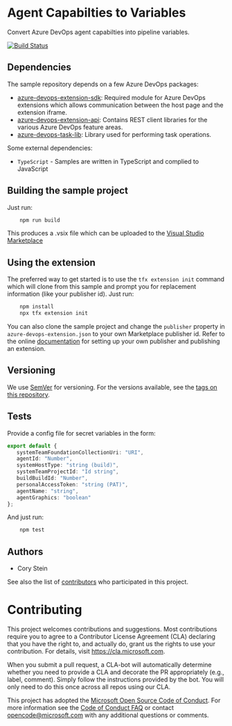 # Agent Capabilties to Variables

Convert Azure DevOps agent capabilties into pipeline variables.

[![Build Status](https://dev.azure.com/cory-r-stein/azure-devops-agent-capabilities-extension/_apis/build/status/Microsoft.azure-devops-extension-sample)](https://dev.azure.com/cory-r-stein/azure-devops-agent-capabilities-extension/_build/latest?definitionId=7)

## Dependencies

The sample repository depends on a few Azure DevOps packages:

- [azure-devops-extension-sdk](https://github.com/Microsoft/azure-devops-extension-sdk): Required module for Azure DevOps extensions which allows communication between the host page and the extension iframe.
- [azure-devops-extension-api](https://github.com/Microsoft/azure-devops-extension-api): Contains REST client libraries for the various Azure DevOps feature areas.
- [azure-devops-task-lib](https://github.com/microsoft/azure-pipelines-task-lib): Library used for performing task operations.

Some external dependencies:

- `TypeScript` - Samples are written in TypeScript and complied to JavaScript

## Building the sample project

Just run:
```bash
    npm run build
```

This produces a .vsix file which can be uploaded to the [Visual Studio Marketplace](https://marketplace.visualstudio.com/azuredevops)

## Using the extension

The preferred way to get started is to use the `tfx extension init` command which will clone from this sample and prompt you for replacement information (like your publisher id). Just run:
```bash
    npm install
    npx tfx extension init
```

You can also clone the sample project and change the `publisher` property in `azure-devops-extension.json` to your own Marketplace publisher id. Refer to the online [documentation](https://docs.microsoft.com/en-us/azure/devops/extend/publish/overview?view=vsts) for setting up your own publisher and publishing an extension.

## Versioning

We use [SemVer](http://semver.org/) for versioning. For the versions available, see the [tags on this repository](https://github.com/your/project/tags).

## Tests

Provide a config file for secret variables in the form:
```ts
export default {
   systemTeamFoundationCollectionUri: "URI",
   agentId: "Number",
   systemHostType: "string (build)",
   systemTeamProjectId: "Id string",
   buildBuildId: "Number",
   personalAccessToken: "string (PAT)",
   agentName: "string",
   agentGraphics: "boolean"
};
```

And just run:
```bash
    npm test
```

## Authors

- Cory Stein

See also the list of [contributors](https://github.com/corystein/ReadHashiVaultSecrets/contributors) who participated in this project.

# Contributing

This project welcomes contributions and suggestions. Most contributions require you to agree to a
Contributor License Agreement (CLA) declaring that you have the right to, and actually do, grant us
the rights to use your contribution. For details, visit https://cla.microsoft.com.

When you submit a pull request, a CLA-bot will automatically determine whether you need to provide
a CLA and decorate the PR appropriately (e.g., label, comment). Simply follow the instructions
provided by the bot. You will only need to do this once across all repos using our CLA.

This project has adopted the [Microsoft Open Source Code of Conduct](https://opensource.microsoft.com/codeofconduct/).
For more information see the [Code of Conduct FAQ](https://opensource.microsoft.com/codeofconduct/faq/) or
contact [opencode@microsoft.com](mailto:opencode@microsoft.com) with any additional questions or comments.
